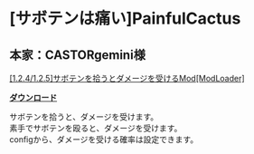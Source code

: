 # [サボテンは痛い]PainfulCactus
## 本家：CASTORgemini様
[[1.2.4/1.2.5]サボテンを拾うとダメージを受けるMod[ModLoader]](http://forum.minecraftuser.jp/viewtopic.php?f=13&t=1758&p=34339#p34339)

[**ダウンロード**](https://github.com/eyeq/mod-1.11.2-PainfulCactus/releases/download/1.0/1.11.2-PainfulCactus-1.0.jar)

サボテンを拾うと、ダメージを受けます。  
素手でサボテンを殴ると、ダメージを受けます。  
configから、ダメージを受ける確率は設定できます。  
